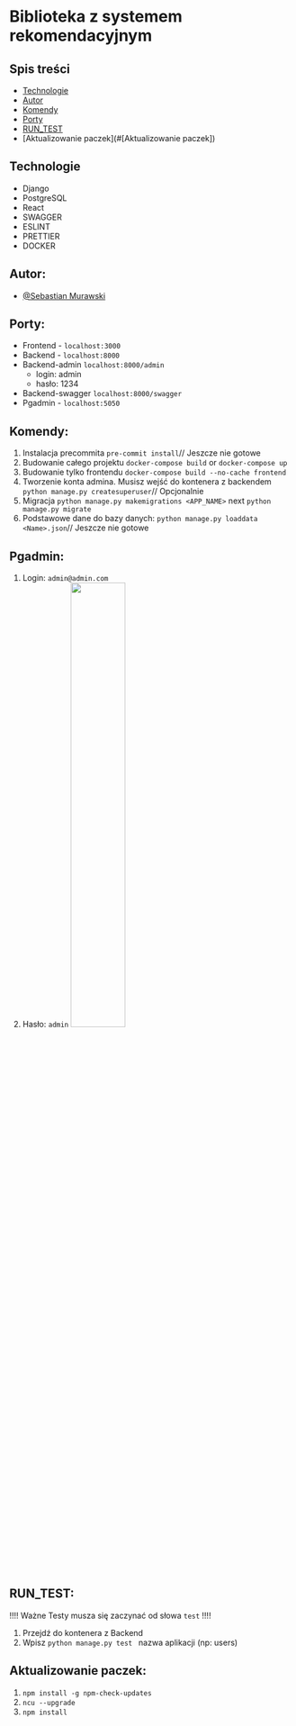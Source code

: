 # Biblioteka z systemem rekomendacyjnym

## Spis treści

- [Technologie](#technologie)
- [Autor](#autor)
- [Komendy](#komendy)
- [Porty](#[porty])
- [RUN_TEST](#[RUN_TEST])
- [Aktualizowanie paczek](#[Aktualizowanie paczek])

## Technologie

- Django
- PostgreSQL
- React
- SWAGGER
- ESLINT
- PRETTIER
- DOCKER

## Autor:

- [@Sebastian Murawski](https://www.github.com/vat332)

## Porty:

- Frontend - `localhost:3000`
- Backend - `localhost:8000`
- Backend-admin `localhost:8000/admin`
  - login: admin
  - hasło: 1234
- Backend-swagger `localhost:8000/swagger`
- Pgadmin - `localhost:5050`

## Komendy:

1. Instalacja precommita `pre-commit install`// Jeszcze nie gotowe
2. Budowanie całego projektu `docker-compose build` or `docker-compose up`
3. Budowanie tylko frontendu `docker-compose build --no-cache frontend`
4. Tworzenie konta admina. Musisz wejść do kontenera z backendem `python manage.py createsuperuser`// Opcjonalnie
5. Migracja `python manage.py makemigrations <APP_NAME>` next `python manage.py migrate`
6. Podstawowe dane do bazy danych: `python manage.py loaddata <Name>.json`// Jeszcze nie gotowe

## Pgadmin:

1. Login: `admin@admin.com`
2. Hasło: `admin`
   <img src="https://user-images.githubusercontent.com/52125396/159588369-222c39bb-a65c-4903-9d83-d2937c8293b8.png" width="45%"></img>

## RUN_TEST:

!!!! Ważne Testy musza się zaczynać od słowa `test` !!!!

1. Przejdź do kontenera z Backend
2. Wpisz `python manage.py test ` nazwa aplikacji (np: users)

## Aktualizowanie paczek:

1. `npm install -g npm-check-updates`
2. `ncu --upgrade`
3. `npm install`
